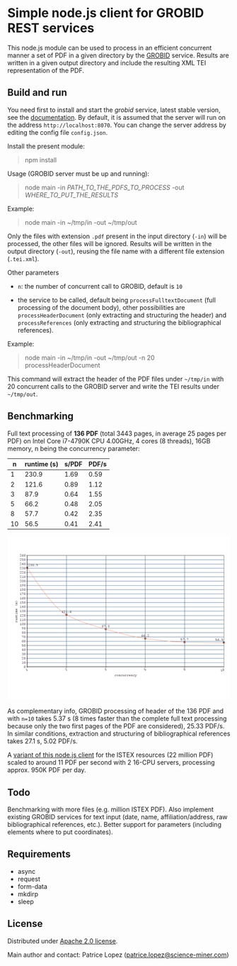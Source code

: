 # Simple node.js client for GROBID REST services

This node.js module can be used to process in an efficient concurrent manner a set of PDF in a given directory by the [GROBID](https://github.com/kermitt2/grobid) service. Results are written in a given output directory and include the resulting XML TEI representation of the PDF. 

## Build and run

You need first to install and start the *grobid* service, latest stable version, see the [documentation](http://grobid.readthedocs.io/). By default, it is assumed that the server will run on the address `http://localhost:8070`. You can change the server address by editing the config  file `config.json`.

Install the present module:

> npm install

Usage (GROBID server must be up and running): 

> node main -in *PATH_TO_THE_PDFS_TO_PROCESS* -out *WHERE_TO_PUT_THE_RESULTS*

Example:

> node main -in ~/tmp/in -out ~/tmp/out

Only the files with extension `.pdf` present in the input directory (`-in`) will be processed, the other files will be ignored. Results will be written in the output directory (`-out`), reusing the file name with a different file extension (`.tei.xml`).

Other parameters 

* `n`: the number of concurrent call to GROBID, default is `10`

* the service to be called, default being `processFulltextDocument` (full processing of the document body), other possibilities are `processHeaderDocument` (only extracting and structuring the header) and `processReferences` (only extracting and structuring the bibliographical references). 

Example: 

> node main -in ~/tmp/in -out ~/tmp/out -n 20 processHeaderDocument

This command will extract the header of the PDF files under `~/tmp/in` with 20 concurrent calls to the GROBID server and write the TEI results under `~/tmp/out`.

## Benchmarking

Full text processing of __136 PDF__ (total 3443 pages, in average 25 pages per PDF) on Intel Core i7-4790K CPU 4.00GHz, 4 cores (8 threads), 16GB memory, n being the concurrency parameter:

| n  | runtime (s)| s/PDF | PDF/s |
|----|------------|-------|-------|
| 1  | 230.9 | 1.69       | 0.59 |
| 2  | 121.6 | 0.89       | 1.12 |
| 3  | 87.9  | 0.64       | 1.55 |
| 5  | 66.2  | 0.48       | 2.05 |
| 8  | 57.7  | 0.42       | 2.35 |
| 10 | 56.5  | 0.41       | 2.41 |

![Runtime Plot](resources/20180927035700.png)

As complementary info, GROBID processing of header of the 136 PDF and with `n=10` takes 5.37 s (8 times faster than the complete full text processing because only the two first pages of the PDF are considered), 25.33 PDF/s. In similar conditions, extraction and structuring of bibliographical references takes 27.1 s, 5.02 PDF/s.

A [variant of this node.js client](https://github.com/istex/grobid-client-istex) for the ISTEX resources (22 million PDF) scaled to around 11 PDF per second with 2 16-CPU servers, processing approx. 950K PDF per day.  

## Todo

Benchmarking with more files (e.g. million ISTEX PDF). Also implement existing GROBID services for text input (date, name, affiliation/address, raw bibliographical references, etc.). Better support for parameters (including elements where to put coordinates).

## Requirements

- async
- request
- form-data
- mkdirp
- sleep

## License

Distributed under [Apache 2.0 license](http://www.apache.org/licenses/LICENSE-2.0). 

Main author and contact: Patrice Lopez (<patrice.lopez@science-miner.com>)
